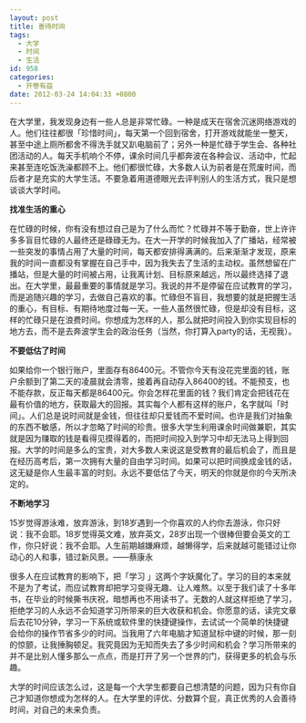 ```yaml
---
layout: post
title: 善待时间
tags:
  - 大学
  - 时间
  - 生活
id: 958
categories:
  - 开卷有益
date: 2012-03-24 14:04:33 +0800
---
```


在大学里，我发现身边有一些人总是非常忙碌。一种是成天在宿舍沉迷网络游戏的人。他们往往都很「珍惜时间」，每天第一个回到宿舍，打开游戏就能坐一整天，甚至中途上厕所都舍不得洗手就又趴电脑前了；另外一种是忙碌于学生会、各种社团活动的人。每天手机响个不停，课余时间几乎都奔波在各种会议、活动中，忙起来甚至连吃饭洗澡都顾不上。他们都很忙碌，大多数人认为前者是在荒废时间，而后者才是充实的大学生活。不要急着用道德眼光去评判别人的生活方式，我只是想谈谈大学时间。

<!--more-->

**找准生活的重心**

在忙碌的时候，你有没有想过自己是为了什么而忙？忙碌并不等于勤奋，世上许许多多盲目忙碌的人最终还是碌碌无为。在大一开学的时候我加入了广播站，经常被一些突发的事情占用了大量的时间，每天都安排得满满的。后来渐渐才发现，原来我的时间一直都没有掌握在自己手中，因为我失去了生活的主动权。虽然想留在广播站，但是大量的时间被占用，让我离计划、目标原来越远，所以最终选择了退出。在大学里，最最重要的事情就是学习。我说的并不是停留在应试教育的学习，而是追随兴趣的学习，去做自己喜欢的事。忙碌但不盲目，我想要的就是把握生活的重心，有目标、有期待地度过每一天。一些人虽然很忙碌，但是却没有目标，这样的忙碌只是在浪费时间。你想成为怎样的人，那么就把时间投入到你实现目标的地方去，而不是去奔波学生会的政治任务（当然，你打算入party的话，无视我）。

**不要低估了时间**

如果给你一个银行账户，里面存有86400元。不管你今天有没花完里面的钱，账户余额到了第二天的凌晨就会清零，接着再自动存入86400的钱。不能预支，也不能存款，反正每天都是86400元。你会怎样花里面的钱？我们肯定会把钱花在最有价值的地方，获取最大的回报。其实每个人都有这样的账户，名字就叫「时间」。人们总是说时间就是金钱，但往往却只爱钱而不爱时间。也许是我们对抽象的东西不敏感，所以才忽略了时间的珍贵。很多大学生利用课余时间做兼职，其实就是因为赚取的钱是看得见摸得着的，而把时间投入到学习中却无法马上得到回报。大学的时间是多么的宝贵，对大多数人来说这是受教育的最后机会了，而且是在经历高考后，第一次拥有大量的自由学习时间。如果可以把时间换成金钱的话，这无疑是你人生最丰富的时刻。永远不要低估了今天，明天的你就是你的今天所决定的。

**不断地学习**

15岁觉得游泳难，放弃游泳，到18岁遇到一个你喜欢的人约你去游泳，你只好说：我不会耶。18岁觉得英文难，放弃英文，28岁出现一个很棒但要会英文的工作，你只好说：我不会耶。人生前期越嫌麻烦，越懒得学，后来就越可能错过让你动心的人和事，错过新风景。——蔡康永

很多人在应试教育的影响下，把「学习 」这两个字妖魔化了。学习的目的本来就不是为了考试，而应试教育却把学习变得无趣、让人难熬。以至于我们读了十多年书，在毕业的时候撕书庆祝，暗想再也不用读书了。无数的人就这样拒绝了学习，拒绝学习的人永远不会知道学习所带来的巨大收获和机会。你愿意的话，读完文章后去花10分钟，学习一下系统或软件里的快捷键操作，去试试一个简单的快捷键会给你的操作节省多少的时间。当我用了六年电脑才知道鼠标中键的时候，那一刻的惊颤，让我捶胸顿足。我究竟因为无知而失去了多少时间和机会？学习所带来的并不是比别人懂多那么一点点，而是打开了另一个世界的门，获得更多的机会与乐趣。

大学的时间应该怎么过，这是每一个大学生都要自己想清楚的问题，因为只有你自己才知道你想成为怎样的人。在大学里的评优、分数算个屁，真正优秀的人会善待时间，对自己的未来负责。
